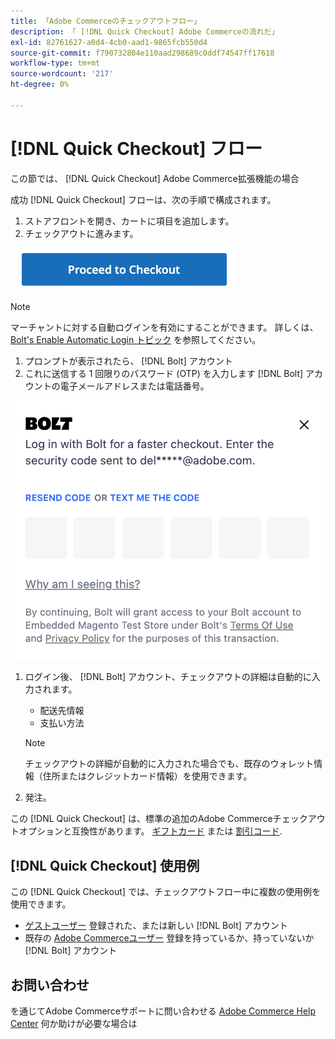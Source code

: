 ```yaml
---
title: 「Adobe Commerceのチェックアウトフロー」
description: 「 [!DNL Quick Checkout] Adobe Commerceの流れだ」
exl-id: 82761627-a0d4-4cb0-aad1-9865fcb550d4
source-git-commit: f790732804e110aad298689c0ddf74547ff17618
workflow-type: tm+mt
source-wordcount: '217'
ht-degree: 0%

---
```


# [!DNL Quick Checkout] フロー

この節では、 [!DNL Quick Checkout] Adobe Commerce拡張機能の場合

成功 [!DNL Quick Checkout] フローは、次の手順で構成されます。

1. ストアフロントを開き、カートに項目を追加します。
1. チェックアウトに進みます。

![チェックアウト](assets/proceed-checkout.png)

>[!NOTE]
>
> マーチャントに対する自動ログインを有効にすることができます。 詳しくは、 [Bolt&#39;s Enable Automatic Login トピック](https://help.bolt.com/products/embedded/direct-api/auto-login/) を参照してください。

1. プロンプトが表示されたら、 [!DNL Bolt] アカウント
1. これに送信する 1 回限りのパスワード (OTP) を入力します [!DNL Bolt] アカウントの電子メールアドレスまたは電話番号。

![OTP ポップアップ](assets/new-logo-otp-email.png)

1. ログイン後、 [!DNL Bolt] アカウント、チェックアウトの詳細は自動的に入力されます。

   - 配送先情報
   - 支払い方法

   >[!NOTE]
   >
   > チェックアウトの詳細が自動的に入力された場合でも、既存のウォレット情報（住所またはクレジットカード情報）を使用できます。

1. 発注。

この [!DNL Quick Checkout] は、標準の追加のAdobe Commerceチェックアウトオプションと互換性があります。 [ギフトカード](https://docs.magento.com/user-guide/catalog/product-gift-card.html) または [割引コード](https://docs.magento.com/user-guide/marketing/price-rules-cart-coupon.html).

## [!DNL Quick Checkout] 使用例

この [!DNL Quick Checkout] では、チェックアウトフロー中に複数の使用例を使用できます。

- [ゲストユーザー](../quick-checkout/checkout-bolt.md) 登録された、または新しい [!DNL Bolt] アカウント
- 既存の [Adobe Commerceユーザー](../quick-checkout/checkout-adobe-commerce.md) 登録を持っているか、持っていないか [!DNL Bolt] アカウント

## お問い合わせ

を通じてAdobe Commerceサポートに問い合わせる [Adobe Commerce Help Center](https://experienceleague.adobe.com/docs/commerce-knowledge-base/kb/overview.html) 何か助けが必要な場合は
